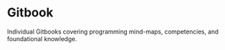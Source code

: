 # Gitbook
Individual Gitbooks covering programming mind-maps, competencies, and foundational knowledge.
